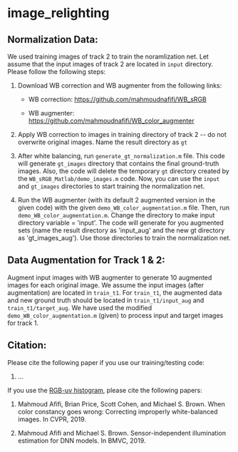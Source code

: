 # image_relighting

## Normalization Data:

We used training images of track 2 to train the noramlization net. Let assume that the input images of track 2 are located in `input` directory. Please follow the following steps:

1. Download WB correction and WB augmenter from the following links:


   *  WB correction: https://github.com/mahmoudnafifi/WB_sRGB

   *  WB augmenter: https://github.com/mahmoudnafifi/WB_color_augmenter


2. Apply WB correction to images in training directory of track 2 -- do not 
overwrite original images. Name the result directory as `gt`

3. After white balancing, run `generate_gt_normalization.m` file. This code
 will generate `gt_images` directory that contains the final ground-truth 
images. Also, the code will delete the temporary `gt` directory created by 
the `WB_sRGB_Matlab/demo_images.m` code. Now, you can use the `input` and 
`gt_images` directories to start training the normalization net. 

4. Run the WB augmenter (with its default 2 augmented version in the given 
code) with the given `demo_WB_color_augmentation.m` file. 
Then, run `demo_WB_color_augmentation.m`. Change the directory to make 
input directory variable = 'input'. The code will generate for you 
augmented sets (name the result directory as 'input_aug' and the new gt 
directory as 'gt_images_aug'). Use those directories to train the 
normalization net. 


## Data Augmentation for Track 1 & 2:

Augment input images with WB augmenter to generate 10 augmented images for 
each original image. We assume the input images (after augmentation) are located in `train_t1`. For `train_t1`, the augmented data and new 
ground truth should be located in `train_t1/input_aug` and `train_t1/target_aug`. We have used the modified `demo_WB_color_augmentation.m` (given) to process input  and target images for track 1.


## Citation:

Please cite the following paper if you use our training/testing code:

1. ...

If you use the [RGB-uv histogram](https://github.com/mahmoudnafifi/image_relighting/blob/master/estimation/get_RGB_uv_hist.m), please cite the following papers:

1. Mahmoud Afifi, Brian Price, Scott Cohen, and Michael S. Brown. When color constancy goes wrong: Correcting improperly white-balanced images. In CVPR, 2019.

2. Mahmoud Afifi and Michael S. Brown. Sensor-independent illumination estimation for DNN models. In BMVC, 2019.
